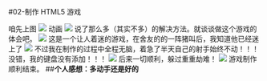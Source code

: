 #02-制作 HTML5 游戏

咱先上图
![](http://a3.qpic.cn/psb?/V12Xtk2X3YDMgU/WQm3skTneywVWhGkv4sj7q4K*3.iJ7KO0hAqyzFh4A4!/m/dC4BAAAAAAAA&rf=albumlist&t=5)
动画
![](http://m.qpic.cn/psb?/V12Xtk2X3YDMgU/WQm3skTneywVWhGkv4sj7q4K*3.iJ7KO0hAqyzFh4A4!/b/dC4BAAAAAAAA&bo=NgH6AAAAAAACd54!&rf=viewer_4)
说了那么多（其实不多）的解决方法。就谈谈做这个游戏的体会吧。
![](https://timgsa.baidu.com/timg?image&quality=80&size=b9999_10000&sec=1539876564&di=f0336bab5a99e77cb9a2487a577bd16f&imgtype=jpg&er=1&src=http%3A%2F%2Fs4.51cto.com%2Fwyfs02%2FM01%2F9F%2FBF%2FwKioL1mekpjCA456AAdVL03BwMk308.gif-s_4170006222.gif)
这是一个让人着迷的游戏，在舍友的的一阵猪叫后，我知道他已经迷上了
![](https://ss0.bdstatic.com/70cFuHSh_Q1YnxGkpoWK1HF6hhy/it/u=9279531,4278322843&fm=26&gp=0.jpg)
不过我在制作的过程中全程无脑，着急了半天自己的射手始终不动！！！没错，我的键盘没有添加！！！
![](https://ss1.bdstatic.com/70cFvXSh_Q1YnxGkpoWK1HF6hhy/it/u=517454061,3384103756&fm=26&gp=0.jpg)
后来一切顺利，躲过重重劫难！ ![](https://timgsa.baidu.com/timg?image&quality=80&size=b9999_10000&sec=1539282076604&di=48d443f88331a4be2fb51063e7057a8b&imgtype=0&src=http%3A%2F%2Fimgsrc.baidu.com%2Fforum%2Fw%3D580%2Fsign%3D221e02b89613b07ebdbd50003cd59113%2Fe3d77d1ed21b0ef4c2391dc7d8c451da80cb3e6f.jpg)
游戏制作顺利结束。
##**个人感想：多动手还是好的**